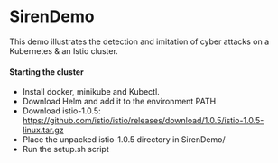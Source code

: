 # SirenDemo
This demo illustrates the detection and imitation of cyber attacks on a Kubernetes &amp; an Istio cluster.

#### Starting the cluster
* Install docker, minikube and Kubectl.
* Download Helm and add it to the environment PATH 
* Download istio-1.0.5: https://github.com/istio/istio/releases/download/1.0.5/istio-1.0.5-linux.tar.gz
* Place the unpacked istio-1.0.5 directory in SirenDemo/
* Run the setup.sh script 

